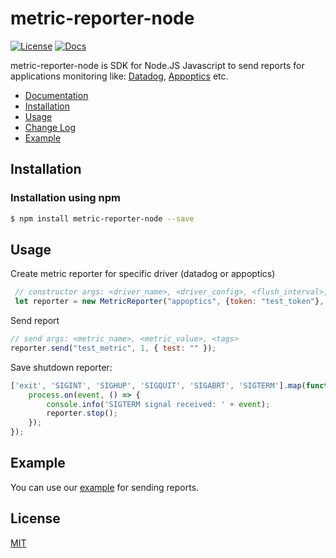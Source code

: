 # metric-reporter-node   

[![License][license-image]][license-url]
[![Docs][docs-image]][docs-url]

metric-reporter-node is SDK for Node.JS Javascript to send reports for applications monitoring like: [Datadog](https://www.datadoghq.com/), 
[Appoptics](https://www.appoptics.com) etc.

- [Documentation][docs-url]
- [Installation](#installation)
- [Usage](#usage)
- [Change Log](#change-log)
- [Example](#example)

## Installation
### Installation using npm
```sh
$ npm install metric-reporter-node --save
```

## Usage
Create metric reporter for specific driver (datadog or appoptics)
```js
 // constructor args: <driver_name>, <driver_config>, <flush_interval>, <max_metrics>, <metric_prefix>, <logger_instance>
 let reporter = new MetricReporter("appoptics", {token: "test_token"}, 2, 140, "", logger);
```

Send report
```js
// send args: <metric_name>, <metric_value>, <tags>
reporter.send("test_metric", 1, { test: "" });
```

Save shutdown reporter:
```js
['exit', 'SIGINT', 'SIGHUP', 'SIGQUIT', 'SIGABRT', 'SIGTERM'].map(function (event) {
    process.on(event, () => {
        console.info('SIGTERM signal received: ' + event);
        reporter.stop();
    });
});
```

## Example
You can use our [example][example-url] for sending reports.

## License
[MIT](LICENSE)

[example-url]: metric_reporter_test.js

[license-image]: https://img.shields.io/badge/license-MIT-blue.svg?style=square
[license-url]: LICENSE

[docs-url]: https://ironsource.github.io/metric-reporter-node/
[docs-image]: https://img.shields.io/badge/docs-latest-blue.svg

